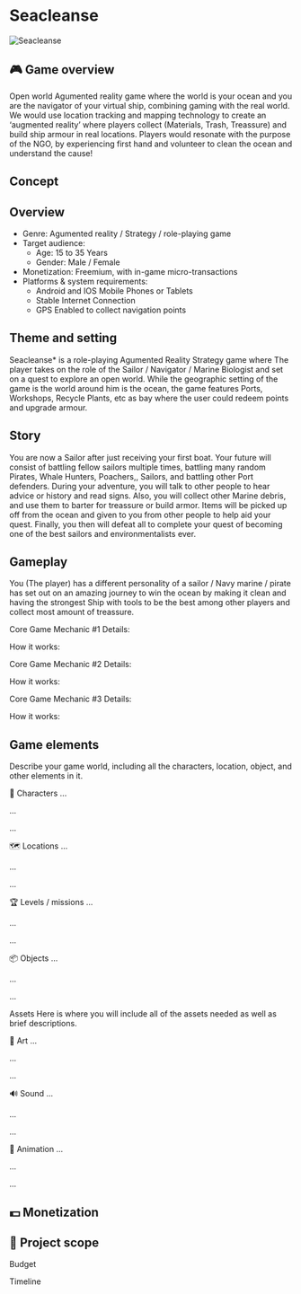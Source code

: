 # Seacleanse
![Seacleanse](https://i.pinimg.com/originals/17/22/2b/17222bd9b5018b048ffbb075350f6749.png)
## 🎮️ Game overview

Open world Agumented reality game where the world is your ocean and you are the navigator of your virtual ship, combining gaming with the real world.
We would use location tracking and mapping technology to create an ‘augmented reality’ where players collect (Materials, Trash, Treassure) and build ship armour in real locations.
Players would resonate with the purpose of the NGO, by experiencing first hand and volunteer to clean the ocean and understand the cause!  

## Concept
## Overview
- Genre: Agumented reality / Strategy / role-playing game
- Target audience: 
  - Age: 15 to 35 Years
  - Gender: Male / Female
- Monetization: Freemium, with in-game micro-transactions
- Platforms & system requirements:  
  - Android and IOS Mobile Phones or Tablets
  - Stable Internet Connection 
  - GPS Enabled to collect navigation points

## Theme and setting
Seacleanse* is a role-playing Agumented Reality Strategy game where The player takes on the role of the Sailor / Navigator / Marine Biologist and set on a quest to explore an open world. While the geographic setting of the game is the world around him is the ocean, the game features Ports, Workshops, Recycle Plants, etc as bay where the user could redeem points and upgrade armour.

## Story
You are now a Sailor after just receiving your first boat. 
Your future will consist of battling fellow sailors multiple times, battling many random Pirates, Whale Hunters, Poachers,, Sailors, and battling other Port defenders. During your adventure, you will talk to other people to hear advice or history and read signs. Also, you will collect other Marine debris, and use them to barter for treassure or build armor. Items will be picked up off from the ocean and given to you from other people to help aid your quest. Finally, you then will defeat all to complete your quest of becoming one of the best sailors and environmentalists ever. 

## Gameplay
You (The player) has a different personality of a sailor / Navy marine / pirate has set out on an amazing journey to win the ocean by making it clean and having the strongest Ship with tools to be the best among other players and collect most amount of treassure.

Core Game Mechanic #1
Details:

How it works:

Core Game Mechanic #2
Details:

How it works:

Core Game Mechanic #3
Details:

How it works:

## Game elements
Describe your game world, including all the characters, location, object, and other elements in it.

👤 Characters
...

...

...

🗺️ Locations
...

...

...

🏆️ Levels / missions
...

...

...

📦️ Objects
...

...

...

Assets
Here is where you will include all of the assets needed as well as brief descriptions.

🎨 Art
...

...

...

🔊 Sound
...

...

...

🏃‍ Animation
...

...

...

## 💵 Monetization
  
## 📐 Project scope
Budget

Timeline
